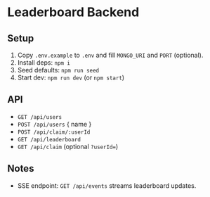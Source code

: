 
# Leaderboard Backend

## Setup
1. Copy `.env.example` to `.env` and fill `MONGO_URI` and `PORT` (optional).
2. Install deps: `npm i`
3. Seed defaults: `npm run seed`
4. Start dev: `npm run dev`  (or `npm start`)

## API
- `GET /api/users`
- `POST /api/users`  { name }
- `POST /api/claim/:userId`
- `GET /api/leaderboard`
- `GET /api/claim`  (optional `?userId=`)

## Notes
- SSE endpoint: `GET /api/events` streams leaderboard updates.
